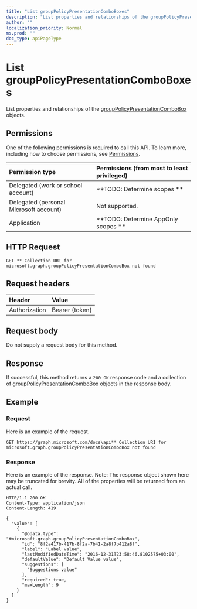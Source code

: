 ```yaml
---
title: "List groupPolicyPresentationComboBoxes"
description: "List properties and relationships of the groupPolicyPresentationComboBox objects."
author: ""
localization_priority: Normal
ms.prod: ""
doc_type: apiPageType
---
```


# List groupPolicyPresentationComboBoxes

List properties and relationships of the [groupPolicyPresentationComboBox](../resources/grouppolicypresentationcombobox.md) objects.

## Permissions
One of the following permissions is required to call this API. To learn more, including how to choose permissions, see [Permissions](/concepts/permissions-reference.md).

|Permission type|Permissions (from most to least privileged)|
|:---|:---|
|Delegated (work or school account)|**TODO: Determine scopes **|
|Delegated (personal Microsoft account)|Not supported.|
|Application|**TODO: Determine AppOnly scopes **|

## HTTP Request
<!-- {
  "blockType": "ignored"
}
-->
``` http
GET ** Collection URI for microsoft.graph.groupPolicyPresentationComboBox not found
```

## Request headers
|Header|Value|
|:---|:---|
|Authorization|Bearer {token}|

## Request body
Do not supply a request body for this method.

## Response
If successful, this method returns a `200 OK` response code and a collection of [groupPolicyPresentationComboBox](../resources/grouppolicypresentationcombobox.md) objects in the response body.

## Example

### Request
Here is an example of the request.
<!-- {
  "blockType": "request",
  "name": "get_grouppolicypresentationcombobox"
}
-->
``` http
GET https://graph.microsoft.com/docs\api** Collection URI for microsoft.graph.groupPolicyPresentationComboBox not found
```

### Response
Here is an example of the response. Note: The response object shown here may be truncated for brevity. All of the properties will be returned from an actual call.
<!-- {
  "blockType": "response",
  "truncated": true,
  "@odata.type": "collection(microsoft.graph.grouppolicypresentationcombobox)"
}
-->
``` http
HTTP/1.1 200 OK
Content-Type: application/json
Content-Length: 419

{
  "value": [
    {
      "@odata.type": "#microsoft.graph.groupPolicyPresentationComboBox",
      "id": "8f2a417b-417b-8f2a-7b41-2a8f7b412a8f",
      "label": "Label value",
      "lastModifiedDateTime": "2016-12-31T23:58:46.8102575+03:00",
      "defaultValue": "Default Value value",
      "suggestions": [
        "Suggestions value"
      ],
      "required": true,
      "maxLength": 9
    }
  ]
}
```

